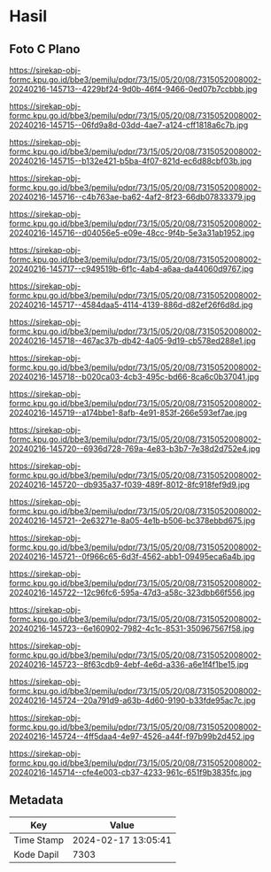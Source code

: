 # Hasil

## Foto C Plano

https://sirekap-obj-formc.kpu.go.id/bbe3/pemilu/pdpr/73/15/05/20/08/7315052008002-20240216-145713--4229bf24-9d0b-46f4-9466-0ed07b7ccbbb.jpg

https://sirekap-obj-formc.kpu.go.id/bbe3/pemilu/pdpr/73/15/05/20/08/7315052008002-20240216-145715--06fd9a8d-03dd-4ae7-a124-cff1818a6c7b.jpg

https://sirekap-obj-formc.kpu.go.id/bbe3/pemilu/pdpr/73/15/05/20/08/7315052008002-20240216-145715--b132e421-b5ba-4f07-821d-ec6d88cbf03b.jpg

https://sirekap-obj-formc.kpu.go.id/bbe3/pemilu/pdpr/73/15/05/20/08/7315052008002-20240216-145716--c4b763ae-ba62-4af2-8f23-66db07833379.jpg

https://sirekap-obj-formc.kpu.go.id/bbe3/pemilu/pdpr/73/15/05/20/08/7315052008002-20240216-145716--d04056e5-e09e-48cc-9f4b-5e3a31ab1952.jpg

https://sirekap-obj-formc.kpu.go.id/bbe3/pemilu/pdpr/73/15/05/20/08/7315052008002-20240216-145717--c949519b-6f1c-4ab4-a6aa-da44060d9767.jpg

https://sirekap-obj-formc.kpu.go.id/bbe3/pemilu/pdpr/73/15/05/20/08/7315052008002-20240216-145717--4584daa5-4114-4139-886d-d82ef26f6d8d.jpg

https://sirekap-obj-formc.kpu.go.id/bbe3/pemilu/pdpr/73/15/05/20/08/7315052008002-20240216-145718--467ac37b-db42-4a05-9d19-cb578ed288e1.jpg

https://sirekap-obj-formc.kpu.go.id/bbe3/pemilu/pdpr/73/15/05/20/08/7315052008002-20240216-145718--b020ca03-4cb3-495c-bd66-8ca6c0b37041.jpg

https://sirekap-obj-formc.kpu.go.id/bbe3/pemilu/pdpr/73/15/05/20/08/7315052008002-20240216-145719--a174bbe1-8afb-4e91-853f-266e593ef7ae.jpg

https://sirekap-obj-formc.kpu.go.id/bbe3/pemilu/pdpr/73/15/05/20/08/7315052008002-20240216-145720--6936d728-769a-4e83-b3b7-7e38d2d752e4.jpg

https://sirekap-obj-formc.kpu.go.id/bbe3/pemilu/pdpr/73/15/05/20/08/7315052008002-20240216-145720--db935a37-f039-489f-8012-8fc918fef9d9.jpg

https://sirekap-obj-formc.kpu.go.id/bbe3/pemilu/pdpr/73/15/05/20/08/7315052008002-20240216-145721--2e63271e-8a05-4e1b-b506-bc378ebbd675.jpg

https://sirekap-obj-formc.kpu.go.id/bbe3/pemilu/pdpr/73/15/05/20/08/7315052008002-20240216-145721--0f966c65-6d3f-4562-abb1-09495eca6a4b.jpg

https://sirekap-obj-formc.kpu.go.id/bbe3/pemilu/pdpr/73/15/05/20/08/7315052008002-20240216-145722--12c96fc6-595a-47d3-a58c-323dbb66f556.jpg

https://sirekap-obj-formc.kpu.go.id/bbe3/pemilu/pdpr/73/15/05/20/08/7315052008002-20240216-145723--6e160902-7982-4c1c-8531-350967567f58.jpg

https://sirekap-obj-formc.kpu.go.id/bbe3/pemilu/pdpr/73/15/05/20/08/7315052008002-20240216-145723--8f63cdb9-4ebf-4e6d-a336-a6e1f4f1be15.jpg

https://sirekap-obj-formc.kpu.go.id/bbe3/pemilu/pdpr/73/15/05/20/08/7315052008002-20240216-145724--20a791d9-a63b-4d60-9190-b33fde95ac7c.jpg

https://sirekap-obj-formc.kpu.go.id/bbe3/pemilu/pdpr/73/15/05/20/08/7315052008002-20240216-145724--4ff5daa4-4e97-4526-a44f-f97b99b2d452.jpg

https://sirekap-obj-formc.kpu.go.id/bbe3/pemilu/pdpr/73/15/05/20/08/7315052008002-20240216-145714--cfe4e003-cb37-4233-961c-651f9b3835fc.jpg


## Metadata

| Key        | Value               |
| ---------- | ------------------- |
| Time Stamp | 2024-02-17 13:05:41 |
| Kode Dapil | 7303                |



